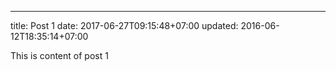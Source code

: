 ---
title: Post 1
date: 2017-06-27T09:15:48+07:00
updated: 2016-06-12T18:35:14+07:00

This is content of post 1